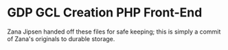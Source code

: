 # GDP GCL Creation PHP Front-End

Zana Jipsen handed off these files for safe keeping; this is simply a
commit of Zana's originals to durable storage.
